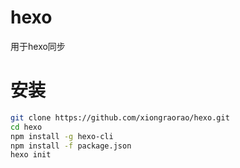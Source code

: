 # hexo
用于hexo同步

# 安装

``` bash
git clone https://github.com/xiongraorao/hexo.git
cd hexo
npm install -g hexo-cli
npm install -f package.json
hexo init
```
